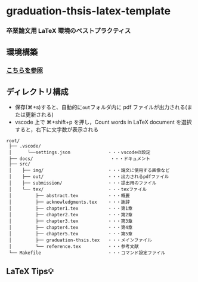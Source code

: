 # graduation-thsis-latex-template

### 卒業論文用 LaTeX 環境のベストプラクティス

## 環境構築

### [こちらを参照](docs/build_enviroment.md)

## ディレクトリ構成

- 保存(⌘+s)すると、自動的に`out`フォルダ内に pdf ファイルが出力される(または更新される)
- vscode 上で ⌘+shift+p を押し，Count words in LaTeX document を選択すると，右下に文字数が表示される

```
root/
 ├── .vscode/
 │      └──settings.json              ・・・vscodeの設定
 ├── docs/                             ・・・ドキュメント
 ├── src/
 │    ├── img/                        ・・・論文に使用する画像など
 │    ├── out/                        ・・・出力されるpdfファイル
 │    ├── submission/                 ・・・提出用のファイル
 │    └── tex/                        ・・・texファイル
 │         ├── abstract.tex           ・・・概要
 │         ├── acknowledgments.tex    ・・・謝辞
 │         ├── chapter1.tex           ・・・第1章
 │         ├── chapter2.tex           ・・・第2章
 │         ├── chapter3.tex           ・・・第3章
 │         ├── chapter4.tex           ・・・第4章
 │         ├── chapter5.tex           ・・・第5章
 │         ├── graduation-thsis.tex   ・・・メインファイル
 │         └── reference.tex          ・・・参考文献
 └── Makefile                         ・・・コマンド設定ファイル
```

## LaTeX Tips💡
